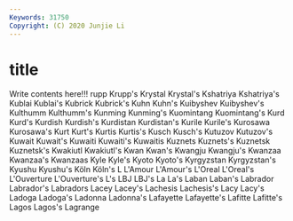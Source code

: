 ```yaml
---
Keywords: 31750
Copyright: (C) 2020 Junjie Li
---
```


# title

Write contents here!!!
rupp 
Krupp's 
Krystal
Krystal's 
Kshatriya 
Kshatriya's 
Kublai 
Kublai's 
Kubrick 
Kubrick's 
Kuhn 
Kuhn's 
Kuibyshev
Kuibyshev's 
Kulthumm 
Kulthumm's 
Kunming 
Kunming's 
Kuomintang 
Kuomintang's 
Kurd 
Kurd's 
Kurdish
Kurdish's 
Kurdistan 
Kurdistan's 
Kurile 
Kurile's 
Kurosawa 
Kurosawa's 
Kurt 
Kurt's 
Kurtis
Kurtis's 
Kusch 
Kusch's 
Kutuzov 
Kutuzov's 
Kuwait 
Kuwait's 
Kuwaiti 
Kuwaiti's 
Kuwaitis
Kuznets 
Kuznets's 
Kuznetsk 
Kuznetsk's 
Kwakiutl 
Kwakiutl's 
Kwan 
Kwan's 
Kwangju 
Kwangju's
Kwanzaa 
Kwanzaa's 
Kwanzaas 
Kyle 
Kyle's 
Kyoto 
Kyoto's 
Kyrgyzstan 
Kyrgyzstan's 
Kyushu
Kyushu's 
Köln 
Köln's 
L 
L'Amour 
L'Amour's 
L'Oreal 
L'Oreal's 
L'Ouverture 
L'Ouverture's
L's 
LBJ 
LBJ's 
La 
La's 
Laban 
Laban's 
Labrador 
Labrador's 
Labradors
Lacey 
Lacey's 
Lachesis 
Lachesis's 
Lacy 
Lacy's 
Ladoga 
Ladoga's 
Ladonna 
Ladonna's
Lafayette 
Lafayette's 
Lafitte 
Lafitte's 
Lagos 
Lagos's 
Lagrange 
